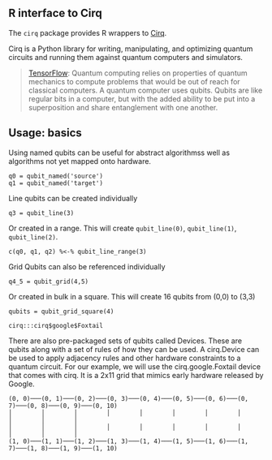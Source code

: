 ## R interface to Cirq

The ```cirq``` package provides R wrappers to [Cirq](https://cirq.readthedocs.io/).

Cirq is a Python library for writing, manipulating, and optimizing quantum circuits and running them against quantum computers and simulators.

> [TensorFlow](https://www.tensorflow.org/quantum/concepts): Quantum computing relies on properties of quantum mechanics to compute problems that would be out of reach for classical computers. A quantum computer uses qubits. Qubits are like regular bits in a computer, but with the added ability to be put into a superposition and share entanglement with one another.


## Usage: basics

Using named qubits can be useful for abstract algorithmss well as algorithms not yet mapped onto hardware.
```
q0 = qubit_named('source')
q1 = qubit_named('target')
```

Line qubits can be created individually
```
q3 = qubit_line(3)
```

Or created in a range. This will create ```qubit_line(0)```, ```qubit_line(1)```, ```qubit_line(2)```.
```
c(q0, q1, q2) %<-% qubit_line_range(3)
```

Grid Qubits can also be referenced individually
```
q4_5 = qubit_grid(4,5)
```

Or created in bulk in a square. This will create 16 qubits from (0,0) to (3,3)
```
qubits = qubit_grid_square(4)
```


```
cirq:::cirq$google$Foxtail
```

There are also pre-packaged sets of qubits called Devices. These are qubits along with a set of rules of how they can be used. A cirq.Device can be used to apply adjacency rules and other hardware constraints to a quantum circuit. For our example, we will use the cirq.google.Foxtail device that comes with cirq. It is a 2x11 grid that mimics early hardware released by Google.

```
(0, 0)───(0, 1)───(0, 2)───(0, 3)───(0, 4)───(0, 5)───(0, 6)───(0, 7)───(0, 8)───(0, 9)───(0, 10)
│        │        │        │        │        │        │        │        │        │        │
│        │        │        │        │        │        │        │        │        │        │
(1, 0)───(1, 1)───(1, 2)───(1, 3)───(1, 4)───(1, 5)───(1, 6)───(1, 7)───(1, 8)───(1, 9)───(1, 10)
```
